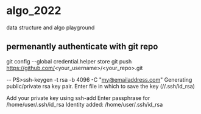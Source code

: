 # algo_2022
data structure and algo playground

## permenantly authenticate with git repo
git config --global credential.helper store
git push https://github.com/<your_username>/<your_repo>.git


--
PS>ssh-keygen -t rsa -b 4096 -C "my@emailaddress.com"
Generating public/private rsa key pair.
Enter file in which to save the key (//.ssh/id_rsa)

Add your private key using ssh-add
Enter passphrase for /home/user/.ssh/id_rsa
Identity added: /home/user/.ssh/id_rsa